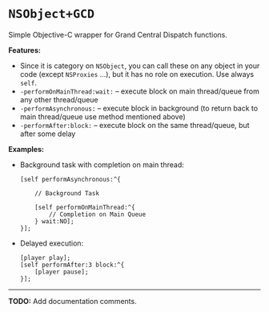 `NSObject+GCD`
==============

Simple Objective-C wrapper for Grand Central Dispatch functions.

**Features:**
  - Since it is category on `NSObject`, you can call these on any object in your code (except `NSProxies` ...), but it has no role on execution. Use always `self`.
  - `-performOnMainThread:wait:` – execute block on main thread/queue from any other thread/queue
  - `-performAsynchronous:` – execute block in background (to return back to main thread/queue use method mentioned above)
  - `-performAfter:block:` – execute block on the same thread/queue, but after some delay 

**Examples:**
  - Background task with completion on main thread:

        [self performAsynchronous:^{
            
            // Background Task
            
            [self performOnMainThread:^{
                // Completion on Main Queue
            } wait:NO];
        }];

  - Delayed execution:

        [player play];
        [self performAfter:3 block:^{
            [player pause];
        }];
------------------------------------------------------------------------------------------
**TODO:** Add documentation comments.
